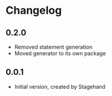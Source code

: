 # Changelog

## 0.2.0

- Removed statement generation
- Moved generator to its own package

## 0.0.1

- Initial version, created by Stagehand
